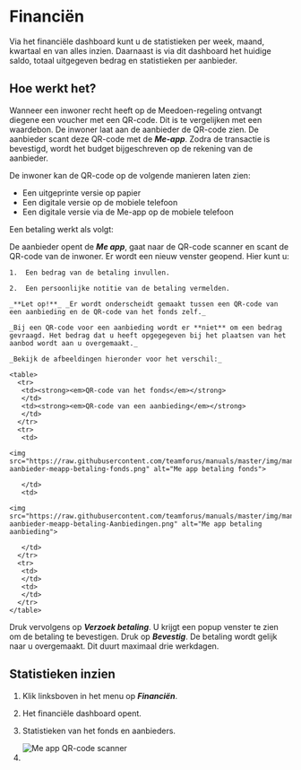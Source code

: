 # Financiën

Via het financiële dashboard kunt u de statistieken per week, maand, kwartaal en van alles inzien. Daarnaast is via dit dashboard het huidige saldo, totaal uitgegeven bedrag en statistieken per aanbieder.
&nbsp;

## Hoe werkt het?
Wanneer een inwoner recht heeft op de Meedoen-regeling ontvangt diegene een voucher met een QR-code. Dit is te vergelijken met een waardebon. De inwoner laat aan de aanbieder de QR-code zien. De aanbieder scant deze QR-code met de **_Me-app_**. Zodra de transactie is bevestigd, wordt het budget bijgeschreven op de rekening van de aanbieder.

De inwoner kan de QR-code op de volgende manieren laten zien:

*   Een uitgeprinte versie op papier
*   Een digitale versie op de mobiele telefoon
*   Een digitale versie via de Me-app op de mobiele telefoon

Een betaling werkt als volgt:

De aanbieder opent de **_Me app_**, gaat naar de QR-code scanner en scant de QR-code van de inwoner.
Er wordt een nieuw venster geopend. Hier kunt u:

    1.  Een bedrag van de betaling invullen.

    2.  Een persoonlijke notitie van de betaling vermelden.

    _**Let op!**_ _Er wordt onderscheidt gemaakt tussen een QR-code van een aanbieding en de QR-code van het fonds zelf._

    _Bij een QR-code voor een aanbieding wordt er **niet** om een bedrag gevraagd. Het bedrag dat u heeft opgegegeven bij het plaatsen van het aanbod wordt aan u overgemaakt._

    _Bekijk de afbeeldingen hieronder voor het verschil:_

    <table>
      <tr>
       <td><strong><em>QR-code van het fonds</em></strong>
       </td>
       <td><strong><em>QR-code van een aanbieding</em></strong>
       </td>
      </tr>
      <tr>
       <td>

    <img src="https://raw.githubusercontent.com/teamforus/manuals/master/img/manual-aanbieder-meapp-betaling-fonds.png" alt="Me app betaling fonds">

       </td>
       <td>

    <img src="https://raw.githubusercontent.com/teamforus/manuals/master/img/manual-aanbieder-meapp-betaling-Aanbiedingen.png" alt="Me app betaling aanbieding">

       </td>
      </tr>
      <tr>
       <td>
       </td>
       <td>
       </td>
      </tr>
    </table>

Druk vervolgens op **_Verzoek betaling_**. U krijgt een popup venster te zien om de betaling te bevestigen.
Druk op **_Bevestig_**. De betaling wordt gelijk naar u overgemaakt. Dit duurt maximaal drie werkdagen.




## Statistieken inzien

1.  Klik linksboven in het menu op **_Financiën_**.

2.  Het financiële dashboard opent.

3.  Statistieken van het fonds en aanbieders.

    <img src="https://raw.githubusercontent.com/teamforus/manuals/master/img/manual-aanbieder-meapp-scan.jpg" alt="Me app QR-code scanner">

1.  
